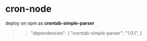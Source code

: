 # cron-node

deploy on npm as **crontab-simple-parser**

>> "dependencies": {
>>   "crontab-simple-parser": "1.0.1",
>> }
